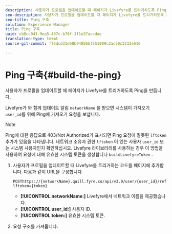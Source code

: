 ```yaml
---
description: 사용자가 프로필을 업데이트할 때 페이지가 Livefyre를 트리거하도록 Ping을 만듭니다.
seo-description: 사용자가 프로필을 업데이트할 때 페이지가 Livefyre를 트리거하도록 Ping을 만듭니다.
seo-title: Ping 구축
solution: Experience Manager
title: Ping 구축
uuid: cb8cc043-9ea5-407c-b70f-3f1e37accdae
translation-type: tm+mt
source-git-commit: f76dcd31e58b94856bf551009c2ac50c3233e516

---
```



# Ping 구축{#build-the-ping}

사용자가 프로필을 업데이트할 때 페이지가 Livefyre를 트리거하도록 Ping을 만듭니다.

Livefyre가 와 함께 업데이트 알림 `networkName` 을 받으면 시스템이 가져오기 `user_id`를 위해 Ping에 가져오기 요청을 보냅니다.

>[!NOTE]
>
>Ping에 대한 응답으로 403/Not Authorized가 표시되면 Ping 요청에 잘못된 `lftoken` 추가가 있음을 나타냅니다. 네트워크 소유자 권한 `lftoken` 이 있는 사용자 `user_id` 또는 시스템 사용자인지 확인하십시오. Livefyre 라이브러리를 사용하는 경우 이 방법을 사용하여 요청에 대해 유효한 시스템 토큰을 생성합니다 `buildLivefyreToken` .

1. 사용자가 프로필을 업데이트할 때 Livefyre를 트리거하는 코드를 페이지에 추가합니다. 다음과 같이 URL을 구성합니다.

   ```
   POSThttps://{networkName}.quill.fyre.co/api/v3.0/user/{user_id}/refresh?lftoken={token}
   ```

   * **[!UICONTROL networkName:]** Livefyre에서 네트워크 이름을 제공했습니다.
   * **[!UICONTROL user_id:]** 사용자 ID.
   * **[!UICONTROL token:]** 유효한 시스템 토큰.

1. 요청 구조를 가져옵니다.
